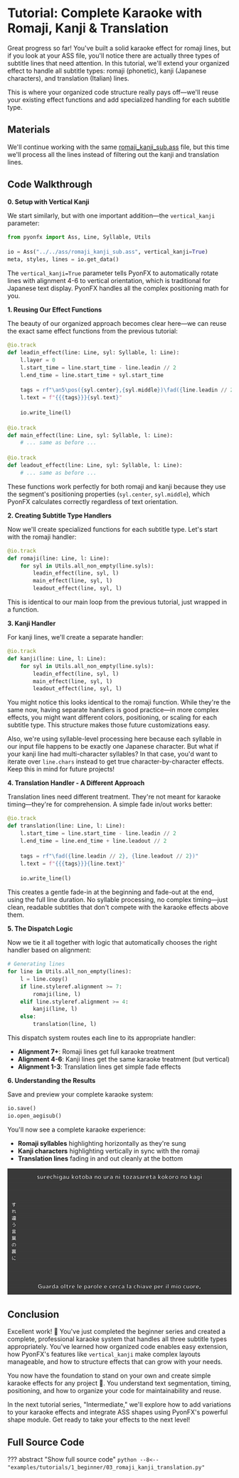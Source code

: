 # Tutorial: Complete Karaoke with Romaji, Kanji & Translation

Great progress so far! You've built a solid karaoke effect for romaji lines, but if you look at your ASS file, you'll notice there are actually three types of subtitle lines that need attention. In this tutorial, we'll extend your organized effect to handle all subtitle types: romaji (phonetic), kanji (Japanese characters), and translation (Italian) lines.

This is where your organized code structure really pays off—we'll reuse your existing effect functions and add specialized handling for each subtitle type.

## Materials

We'll continue working with the same [romaji_kanji_sub.ass](https://github.com/CoffeeStraw/PyonFX/blob/v1.0.0/examples/ass/romaji_kanji_sub.ass) file, but this time we'll process all the lines instead of filtering out the kanji and translation lines.

## Code Walkthrough

**0. Setup with Vertical Kanji**

We start similarly, but with one important addition—the `vertical_kanji` parameter:

```python
from pyonfx import Ass, Line, Syllable, Utils

io = Ass("../../ass/romaji_kanji_sub.ass", vertical_kanji=True)
meta, styles, lines = io.get_data()
```

The `vertical_kanji=True` parameter tells PyonFX to automatically rotate lines with alignment 4-6 to vertical orientation, which is traditional for Japanese text display. PyonFX handles all the complex positioning math for you.

**1. Reusing Our Effect Functions**

The beauty of our organized approach becomes clear here—we can reuse the exact same effect functions from the previous tutorial:

```python
@io.track
def leadin_effect(line: Line, syl: Syllable, l: Line):
    l.layer = 0
    l.start_time = line.start_time - line.leadin // 2
    l.end_time = line.start_time + syl.start_time

    tags = rf"\an5\pos({syl.center},{syl.middle})\fad({line.leadin // 2},0)"
    l.text = f"{{{tags}}}{syl.text}"

    io.write_line(l)

@io.track
def main_effect(line: Line, syl: Syllable, l: Line):
    # ... same as before ...

@io.track
def leadout_effect(line: Line, syl: Syllable, l: Line):
    # ... same as before ...
```

These functions work perfectly for both romaji and kanji because they use the segment's positioning properties (`syl.center`, `syl.middle`), which PyonFX calculates correctly regardless of text orientation.

**2. Creating Subtitle Type Handlers**

Now we'll create specialized functions for each subtitle type. Let's start with the romaji handler:

```python
@io.track
def romaji(line: Line, l: Line):
    for syl in Utils.all_non_empty(line.syls):
        leadin_effect(line, syl, l)
        main_effect(line, syl, l)
        leadout_effect(line, syl, l)
```

This is identical to our main loop from the previous tutorial, just wrapped in a function.

**3. Kanji Handler**

For kanji lines, we'll create a separate handler:

```python
@io.track
def kanji(line: Line, l: Line):
    for syl in Utils.all_non_empty(line.syls):
        leadin_effect(line, syl, l)
        main_effect(line, syl, l)
        leadout_effect(line, syl, l)
```

You might notice this looks identical to the romaji function. While they're the same now, having separate handlers is good practice—in more complex effects, you might want different colors, positioning, or scaling for each subtitle type. This structure makes those future customizations easy.

Also, we're using syllable-level processing here because each syllable in our input file happens to be exactly one Japanese character. But what if your kanji line had multi-character syllables? In that case, you'd want to iterate over `line.chars` instead to get true character-by-character effects. Keep this in mind for future projects!

**4. Translation Handler - A Different Approach**

Translation lines need different treatment. They're not meant for karaoke timing—they're for comprehension. A simple fade in/out works better:

```python
@io.track
def translation(line: Line, l: Line):
    l.start_time = line.start_time - line.leadin // 2
    l.end_time = line.end_time + line.leadout // 2

    tags = rf"\fad({line.leadin // 2}, {line.leadout // 2})"
    l.text = f"{{{tags}}}{line.text}"

    io.write_line(l)
```

This creates a gentle fade-in at the beginning and fade-out at the end, using the full line duration. No syllable processing, no complex timing—just clean, readable subtitles that don't compete with the karaoke effects above them.

**5. The Dispatch Logic**

Now we tie it all together with logic that automatically chooses the right handler based on alignment:

```python
# Generating lines
for line in Utils.all_non_empty(lines):
    l = line.copy()
    if line.styleref.alignment >= 7:
        romaji(line, l)
    elif line.styleref.alignment >= 4:
        kanji(line, l)
    else:
        translation(line, l)
```

This dispatch system routes each line to its appropriate handler:

- **Alignment 7+**: Romaji lines get full karaoke treatment
- **Alignment 4-6**: Kanji lines get the same karaoke treatment (but vertical)
- **Alignment 1-3**: Translation lines get simple fade effects

**6. Understanding the Results**

Save and preview your complete karaoke system:

```python
io.save()
io.open_aegisub()
```

You'll now see a complete karaoke experience:

- **Romaji syllables** highlighting horizontally as they're sung
- **Kanji characters** highlighting vertically in sync with the romaji  
- **Translation lines** fading in and out cleanly at the bottom

![romaji_kanji_translation](imgs/romaji_kanji_translation.gif)

## Conclusion

Excellent work! :tada: You've just completed the beginner series and created a complete, professional karaoke system that handles all three subtitle types appropriately. You've learned how organized code enables easy extension, how PyonFX's features like `vertical_kanji` make complex layouts manageable, and how to structure effects that can grow with your needs.

You now have the foundation to stand on your own and create simple karaoke effects for any project 🥲. You understand text segmentation, timing, positioning, and how to organize your code for maintainability and reuse.

In the next tutorial series, "Intermediate," we'll explore how to add variations to your karaoke effects and integrate ASS shapes using PyonFX's powerful shape module. Get ready to take your effects to the next level!

## Full Source Code
??? abstract "Show full source code"
    ```python
    --8<-- "examples/tutorials/1_beginner/03_romaji_kanji_translation.py"
    ```